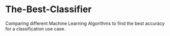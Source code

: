 # The-Best-Classifier
Comparing different Machine Learning Algorithms to find the best accuracy for a classification use case.
